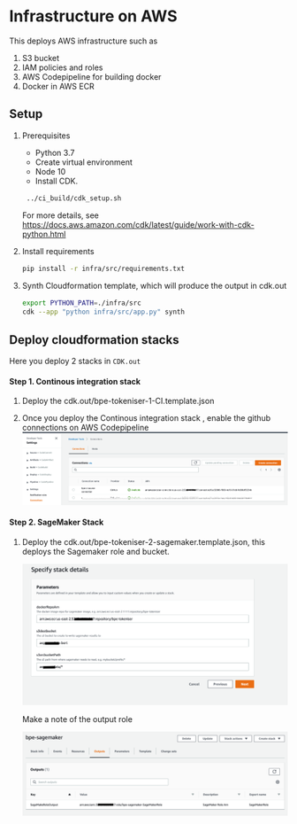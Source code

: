 # Infrastructure on AWS 

This deploys AWS infrastructure such as 

1. S3 bucket
2. IAM policies and roles
3. AWS Codepipeline for building docker
4. Docker in AWS ECR



## Setup 

1. Prerequisites

   - Python 3.7
   - Create virtual environment
   - Node  10
   - Install CDK. 
   
   ```bash
    ../ci_build/cdk_setup.sh
   ```
   
   For more details, see https://docs.aws.amazon.com/cdk/latest/guide/work-with-cdk-python.html

1. Install requirements

    ```bash   
    pip install -r infra/src/requirements.txt   
    ```

2. Synth Cloudformation template, which will produce the output in cdk.out

    ```bash
    export PYTHON_PATH=./infra/src    
    cdk --app "python infra/src/app.py" synth
    ```

## Deploy cloudformation stacks

Here you deploy 2 stacks in `CDK.out`

#### Step 1. Continous integration stack 
    
1. Deploy the cdk.out/bpe-tokeniser-1-CI.template.json 

1. Once you deploy the Continous integration stack , enable the github connections on AWS Codepipeline
    ![docs/connections.png](docs/connections.png)
    
    
#### Step 2. SageMaker Stack
    
1. Deploy the cdk.out/bpe-tokeniser-2-sagemaker.template.json, this deploys the Sagemaker role and bucket.

     ![docs/sagemakerstack_input.png](docs/sagemakerstack_input.png) 
     
     Make a note of the output role
     
     ![docs/sagemakerstack_output.png](docs/sagemakerstack_output.png) 

